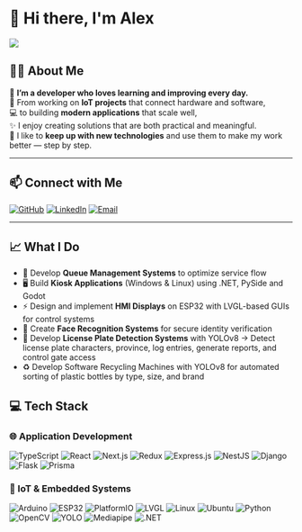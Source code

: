 # 👋 Hi there, I'm Alex
![](https://cdn3.emoji.gg/emojis/1261-hackerbongocat.gif)
## 👨‍💻 About Me

🌱 **I’m a developer who loves learning and improving every day.**  
🔧 From working on **IoT projects** that connect hardware and software,  
💻 to building **modern applications** that scale well,  
✨ I enjoy creating solutions that are both practical and meaningful.  
🚀 I like to **keep up with new technologies** and use them to make my work better — step by step.  

---

## 📫 Connect with Me
[![GitHub](https://img.shields.io/badge/GitHub-181717?style=for-the-badge&logo=github&logoColor=white)](https://github.com/LEKPCSTEAM)
[![LinkedIn](https://img.shields.io/badge/LinkedIn-0A66C2?style=for-the-badge&logo=linkedin&logoColor=white)](www.linkedin.com/in/chaiwat-leanyos-15700a37b)
[![Email](https://img.shields.io/badge/Email-D14836?style=for-the-badge&logo=gmail&logoColor=white)](mailto:alex2530lu@gmail.com)

---

## 📈 What I Do
- 🏥 Develop **Queue Management Systems** to optimize service flow  
- 🖥️ Build **Kiosk Applications** (Windows & Linux) using .NET, PySide and Godot
- ⚡ Design and implement **HMI Displays** on ESP32 with LVGL-based GUIs for control systems  
- 👤 Create **Face Recognition Systems** for secure identity verification  
- 🚗 Develop **License Plate Detection Systems** with YOLOv8  → Detect license plate characters, province, log entries, generate reports, and control gate access
- ♻️ Develop Software Recycling Machines with YOLOv8 for automated sorting of plastic bottles by type, size, and brand

  

## 💻 Tech Stack

### 🌐 Application Development  
![TypeScript](https://img.shields.io/badge/TypeScript-3178C6?style=for-the-badge&logo=typescript&logoColor=white)
![React](https://img.shields.io/badge/React-20232A?style=for-the-badge&logo=react&logoColor=61DAFB)
![Next.js](https://img.shields.io/badge/Next.js-000000?style=for-the-badge&logo=nextdotjs&logoColor=white)
![Redux](https://img.shields.io/badge/Redux-764ABC?style=for-the-badge&logo=redux&logoColor=white)
![Express.js](https://img.shields.io/badge/Express.js-000000?style=for-the-badge&logo=express&logoColor=white)
![NestJS](https://img.shields.io/badge/NestJS-E0234E?style=for-the-badge&logo=nestjs&logoColor=white)
![Django](https://img.shields.io/badge/Django-092E20?style=for-the-badge&logo=django&logoColor=white)
![Flask](https://img.shields.io/badge/Flask-000000?style=for-the-badge&logo=flask&logoColor=white)
![Prisma](https://img.shields.io/badge/Prisma-2D3748?style=for-the-badge&logo=prisma&logoColor=white)

### 🔧 IoT & Embedded Systems  
![Arduino](https://img.shields.io/badge/Arduino-00979D?style=for-the-badge&logo=arduino&logoColor=white)
![ESP32](https://img.shields.io/badge/ESP32-000000?style=for-the-badge&logo=espressif&logoColor=white)
![PlatformIO](https://img.shields.io/badge/PlatformIO-F58220?style=for-the-badge&logo=platformio&logoColor=white)
![LVGL](https://img.shields.io/badge/LVGL-FF0000?style=for-the-badge&logoColor=white)
![Linux](https://img.shields.io/badge/Linux-FCC624?style=for-the-badge&logo=linux&logoColor=black)
![Ubuntu](https://img.shields.io/badge/Ubuntu-E95420?style=for-the-badge&logo=ubuntu&logoColor=white)
![Python](https://img.shields.io/badge/Python-3776AB?style=for-the-badge&logo=python&logoColor=white)
![OpenCV](https://img.shields.io/badge/OpenCV-5C3EE8?style=for-the-badge&logo=opencv&logoColor=white)
![YOLO](https://img.shields.io/badge/YOLO-00FFFF?style=for-the-badge&logoColor=black)
![Mediapipe](https://img.shields.io/badge/Mediapipe-4285F4?style=for-the-badge&logo=google&logoColor=white)
![.NET](https://img.shields.io/badge/.NET-512BD4?style=for-the-badge&logo=dotnet&logoColor=white)



